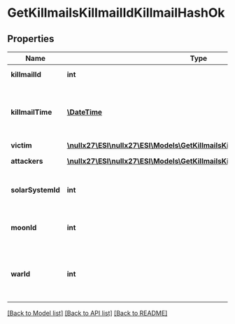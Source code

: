 # GetKillmailsKillmailIdKillmailHashOk

## Properties
Name | Type | Description | Notes
------------ | ------------- | ------------- | -------------
**killmailId** | **int** | ID of the killmail | 
**killmailTime** | [**\DateTime**](\DateTime.md) | Time that the victim was killed and the killmail generated | 
**victim** | [**\nullx27\ESI\nullx27\ESI\Models\GetKillmailsKillmailIdKillmailHashVictim**](GetKillmailsKillmailIdKillmailHashVictim.md) |  | 
**attackers** | [**\nullx27\ESI\nullx27\ESI\Models\GetKillmailsKillmailIdKillmailHashAttacker[]**](GetKillmailsKillmailIdKillmailHashAttacker.md) | attackers array | 
**solarSystemId** | **int** | Solar system that the kill took place in | 
**moonId** | **int** | Moon if the kill took place at one | [optional] 
**warId** | **int** | War if the killmail is generated in relation to an official war | [optional] 

[[Back to Model list]](../README.md#documentation-for-models) [[Back to API list]](../README.md#documentation-for-api-endpoints) [[Back to README]](../README.md)


